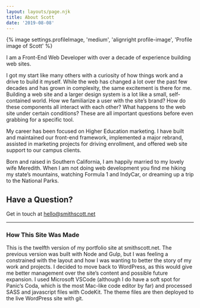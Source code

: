 ```yaml
---
layout: layouts/page.njk
title: About Scott
date: '2019-08-08'
---
```

{% image settings.profileImage, 'medium', 'alignright profile-image', 'Profile image of Scott' %}

<p class="intro">I am a Front-End Web Developer with over a decade of experience building web sites.</p>

I got my start like many others with a curiosity of how things work and a drive to build it myself. While the web has changed a lot over the past few decades and has grown in complexity, the same excitement is there for me. Building a web site and a larger design system is a lot like a small, self-contained world. How we familiarize a user with the site’s brand? How do these components all interact with each other? What happens to the web site under certain conditions? These are all important questions before even grabbing for a specific tool.

My career has been focused on Higher Education marketing. I have built and maintained our front-end framework, implemented a major rebrand, assisted in marketing projects for driving enrollment, and offered web site support to our campus clients.

Born and raised in Southern California, I am happily married to my lovely wife Meredith. When I am not doing web development you find me hiking my state’s mountains, watching Formula 1 and IndyCar, or dreaming up a trip to the National Parks.

## Have a Question?

Get in touch at [hello@smithscott.net](mailto:hello@smithscott.net)

- - -

### How This Site Was Made

This is the twelfth version of my portfolio site at smithscott.net. The previous version was built with Node and Gulp, but I was feeling a constrained with the layout and how I was wanting to better the story of my work and projects. I decided to move back to WordPress, as this would give me better management over the site’s content and possible future expansion. I used Microsoft VSCode (although I do have a soft spot for Panic’s Coda, which is the most Mac-like code editor by far) and processed SASS and javascript files with CodeKit. The theme files are then deployed to the live WordPress site with git.